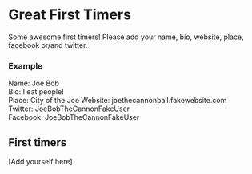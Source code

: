 # Great First Timers

Some awesome first timers! Please add your name, bio, website, place, facebook or/and twitter.

### Example

Name: Joe Bob  
Bio: I eat people!  
Place: City of the Joe
Website: joethecannonball.fakewebsite.com  
Twitter: JoeBobTheCannonFakeUser  
Facebook: JoeBobTheCannonFakeUser  

## First timers

[Add yourself here]

